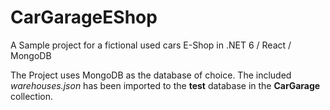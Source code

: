 # CarGarageEShop
A Sample project for a fictional used cars E-Shop in .NET 6 / React / MongoDB

The Project uses MongoDB as the database of choice. The included <i>warehouses.json</i> has been imported to the <b>test</b> database in the <b>CarGarage</b> collection.

